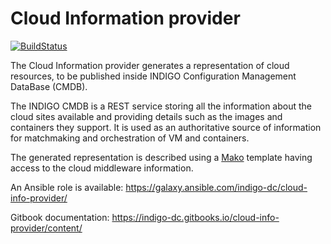 # Cloud Information provider

[![BuildStatus](https://travis-ci.org/indigo-dc/cloud-info-provider.svg?branch=master)](https://travis-ci.org/indigo-dc/cloud-info-provider)

The Cloud Information provider generates a representation of cloud resources,
to be published inside INDIGO Configuration Management DataBase (CMDB).

The INDIGO CMDB is a REST service storing all the information about the cloud
sites available and providing details such as the images and containers they
support. It is used as an authoritative source of information for matchmaking
and orchestration of VM and containers.

The generated representation is described using a
[Mako](http://www.makotemplates.org/) template having access to the cloud
middleware information.

An Ansible role is available: https://galaxy.ansible.com/indigo-dc/cloud-info-provider/

Gitbook documentation: https://indigo-dc.gitbooks.io/cloud-info-provider/content/
